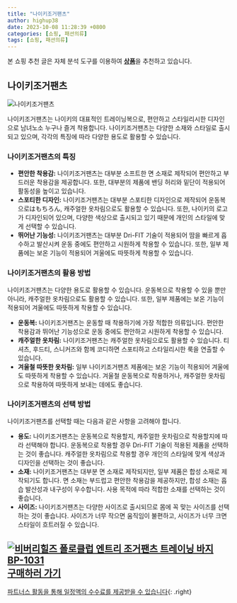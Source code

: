 ```yaml
---
title: "나이키조거팬츠"
author: highup38
date: 2023-10-08 11:28:39 +0800
categories: [쇼핑, 패션의류]
tags: [쇼핑, 패션의류]
---
```


본 쇼핑 추천 글은 자체 분석 도구를 이용하여 [**상품**](https://link.coupang.com/a/bao1ui)을 추천하고 있습니다.

## 나이키조거팬츠

![나이키조거팬츠](https://source.unsplash.com/1600x900/?나이키조거팬츠)

나이키조거팬츠는 나이키의 대표적인 트레이닝복으로, 편안하고 스타일리시한 디자인으로 남녀노소 누구나 즐겨 착용합니다. 나이키조거팬츠는 다양한 소재와 스타일로 출시되고 있으며, 각각의 특징에 따라 다양한 용도로 활용할 수 있습니다.

### 나이키조거팬츠의 특징

* **편안한 착용감:** 나이키조거팬츠는 대부분 소프트한 면 소재로 제작되어 편안하고 부드러운 착용감을 제공합니다. 또한, 대부분의 제품에 밴딩 허리와 밑단이 적용되어 활동성을 높이고 있습니다.
* **스포티한 디자인:** 나이키조거팬츠는 대부분 스포티한 디자인으로 제작되어 운동복으로はもちろん, 캐주얼한 옷차림으로도 활용할 수 있습니다. 또한, 나이키의 로고가 디자인되어 있으며, 다양한 색상으로 출시되고 있기 때문에 개인의 스타일에 맞게 선택할 수 있습니다.
* **뛰어난 기능성:** 나이키조거팬츠는 대부분 Dri-FIT 기술이 적용되어 땀을 빠르게 흡수하고 발산시켜 운동 중에도 편안하고 시원하게 착용할 수 있습니다. 또한, 일부 제품에는 보온 기능이 적용되어 겨울에도 따뜻하게 착용할 수 있습니다.

### 나이키조거팬츠의 활용 방법

나이키조거팬츠는 다양한 용도로 활용할 수 있습니다. 운동복으로 착용할 수 있을 뿐만 아니라, 캐주얼한 옷차림으로도 활용할 수 있습니다. 또한, 일부 제품에는 보온 기능이 적용되어 겨울에도 따뜻하게 착용할 수 있습니다.

* **운동복:** 나이키조거팬츠는 운동할 때 착용하기에 가장 적합한 의류입니다. 편안한 착용감과 뛰어난 기능성으로 운동 중에도 편안하고 시원하게 착용할 수 있습니다.
* **캐주얼한 옷차림:** 나이키조거팬츠는 캐주얼한 옷차림으로도 활용할 수 있습니다. 티셔츠, 후드티, 스니커즈와 함께 코디하면 스포티하고 스타일리시한 룩을 연출할 수 있습니다.
* **겨울철 따뜻한 옷차림:** 일부 나이키조거팬츠 제품에는 보온 기능이 적용되어 겨울에도 따뜻하게 착용할 수 있습니다. 겨울철 운동복으로 착용하거나, 캐주얼한 옷차림으로 착용하여 따뜻하게 보내는 데에도 좋습니다.

### 나이키조거팬츠의 선택 방법

나이키조거팬츠를 선택할 때는 다음과 같은 사항을 고려해야 합니다.

* **용도:** 나이키조거팬츠는 운동복으로 착용할지, 캐주얼한 옷차림으로 착용할지에 따라 선택해야 합니다. 운동복으로 착용할 경우 Dri-FIT 기술이 적용된 제품을 선택하는 것이 좋습니다. 캐주얼한 옷차림으로 착용할 경우 개인의 스타일에 맞게 색상과 디자인을 선택하는 것이 좋습니다.
* **소재:** 나이키조거팬츠는 대부분 면 소재로 제작되지만, 일부 제품은 합성 소재로 제작되기도 합니다. 면 소재는 부드럽고 편안한 착용감을 제공하지만, 합성 소재는 흡습 발산성과 내구성이 우수합니다. 사용 목적에 따라 적합한 소재를 선택하는 것이 좋습니다.
* **사이즈:** 나이키조거팬츠는 다양한 사이즈로 출시되므로 몸에 꼭 맞는 사이즈를 선택하는 것이 좋습니다. 사이즈가 너무 작으면 움직임이 불편하고, 사이즈가 너무 크면 스타일이 흐트러질 수 있습니다.

[![비버리힐즈 폴로클럽 엔트리 조거팬츠 트레이닝 바지 BP-1031](https://thumbnail10.coupangcdn.com/thumbnails/remote/230x230ex/image/vendor_inventory/7c67/deac3b994b5832d7aef7ecf47ebd2c43d8c55c220f873e10869655b7f65d.jpg "비버리힐즈 폴로클럽 엔트리 조거팬츠 트레이닝 바지 BP-1031")](https://link.coupang.com/re/AFFSDP?lptag=AF1030537&subid=&pageKey=7579074345&traceid=V0-153&itemId=20003332597&vendorItemId=87100396044)
<br>
[**구매하러 가기**](https://link.coupang.com/re/AFFSDP?lptag=AF1030537&subid=&pageKey=7579074345&traceid=V0-153&itemId=20003332597&vendorItemId=87100396044)
---
[파트너스 활동을 통해 일정액의 수수료를 제공받을 수 있습니다](https://link.coupang.com/a/bao1ui){: .right}